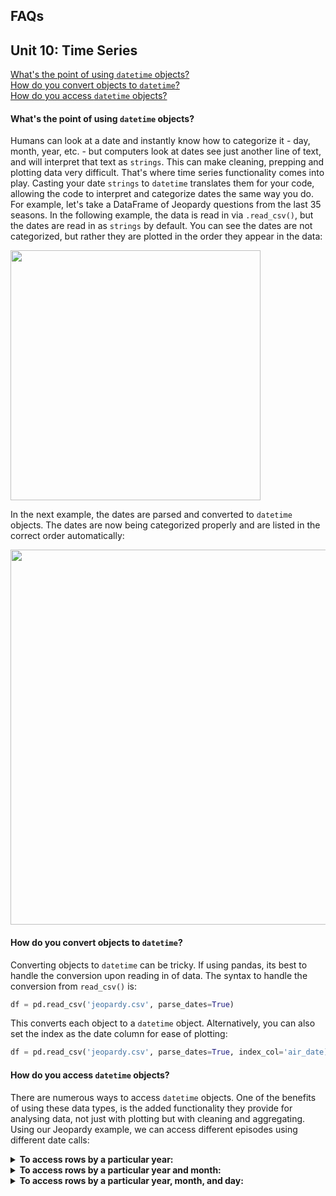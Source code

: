 ## FAQs

## Unit 10: Time Series
[What's the point of using `datetime` objects?](#whats-the-point)<br>
[How do you convert objects to `datetime`?](#how-do-you-convert-objects-to-datetime)<br>
[How do you access `datetime` objects?](#how-do-you-access-datetime-objects)<br>

#### What's the point of using `datetime` objects?
Humans can look at a date and instantly know how to categorize it - day, month, year, etc. - but computers look at dates see just another line of text, and will interpret that text as `strings`.  This can make cleaning, prepping and plotting data very difficult.  That's where time series functionality comes into play.  Casting your date `strings` to `datetime` translates them for your code, allowing the code to interpret and categorize dates the same way you do.  For example, let's take a DataFrame of Jeopardy questions from the last 35 seasons.  In the following example, the data is read in via `.read_csv()`, but the dates are read in as `strings` by default.  You can see the dates are not categorized, but rather they are plotted in the order they appear in the data:

<img src='Resources/str_plot.png' width=400><br>

In the next example, the dates are parsed and converted to `datetime` objects.  The dates are now being categorized properly and are listed in the correct order automatically:

<img src='Resources/datetime_plot.png' width=600><br>

#### How do you convert objects to `datetime`?
Converting objects to `datetime` can be tricky.  If using pandas, its best to handle the conversion upon reading in of data.  The syntax to handle the conversion from `read_csv()` is:

```python
df = pd.read_csv('jeopardy.csv', parse_dates=True)
```
This converts each object to a `datetime` object.  Alternatively, you can also set the index as the date column for ease of plotting:
```python
df = pd.read_csv('jeopardy.csv', parse_dates=True, index_col='air_date)
```
#### How do you access `datetime` objects?
There are numerous ways to access `datetime` objects.  One of the benefits of using these data types, is the added functionality they provide for analysing data, not just with plotting but with cleaning and aggregating.  Using our Jeopardy example, we can access different episodes using different date calls:
<details>
<summary><strong>To access rows by a particular year:</strong></summary>

![year_df](Resources/year_df.png)
</details>
<details>
<summary><strong>To access rows by a particular year and month:</strong></summary>

![year_month_df](Resources/year_month_df.png)
</details>

<details>
<summary><strong>To access rows by a particular year, month, and day:</strong></summary>

![year_month_day_df](Resources/year_month_day_df.png)
</details>
